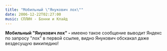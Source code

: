 ```yaml
---
title: "Мобильный \"Янукович лох\""
date: 2006-12-22T02:27:00
music: СПЛИН - Бонни и Клайд
---
```


<P><STRONG>Мобильный "Янукович лох" - </STRONG>имеено такое сообщение выводит Яндекс по запросу "лох" в первой ссылке, видно Янукович обскакал даже вездесущую википедию! </P>
